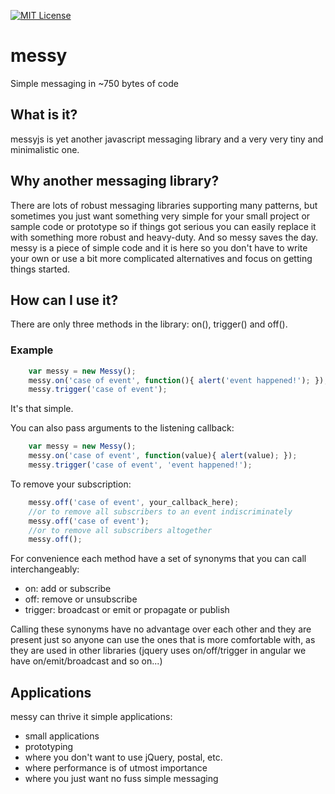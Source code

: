 [![MIT License][license-image]][license-url]

# messy
Simple messaging in ~750 bytes of code

## What is it?
messyjs is yet another javascript messaging library and a very very tiny and minimalistic one.

## Why another messaging library?
There are lots of robust messaging libraries supporting many patterns, but sometimes you just want something very simple
for your small project or sample code or prototype so if things got serious you can easily replace it with something more robust and
heavy-duty. And so messy saves the day. messy is a piece of simple code and it is here so you don't have to write your own or use a bit more
complicated alternatives and focus on getting things started.

## How can I use it?
There are only three methods in the library: on(), trigger() and off().

### Example
```javascript
    var messy = new Messy();
    messy.on('case of event', function(){ alert('event happened!'); });
    messy.trigger('case of event');
```

It's that simple.

You can also pass arguments to the listening callback:

```javascript
    var messy = new Messy();
    messy.on('case of event', function(value){ alert(value); });
    messy.trigger('case of event', 'event happened!');
```

To remove your subscription:

```javascript
    messy.off('case of event', your_callback_here);
    //or to remove all subscribers to an event indiscriminately
    messy.off('case of event');
    //or to remove all subscribers altogether
    messy.off();
```

For convenience each method have a set of synonyms that you can call interchangeably:

* on: add or subscribe
* off: remove or unsubscribe
* trigger: broadcast or emit or propagate or publish

Calling these synonyms have no advantage over each other and they are present just so anyone can use the ones that is more comfortable with, as they are
used in other libraries (jquery uses on/off/trigger in angular we have on/emit/broadcast and so on...)

## Applications
messy can thrive it simple applications:

* small applications
* prototyping
* where you don't want to use jQuery, postal, etc.
* where performance is of utmost importance
* where you just want no fuss simple messaging

[license-image]: http://img.shields.io/badge/license-MIT-blue.svg?style=flat
[license-url]: LICENSE